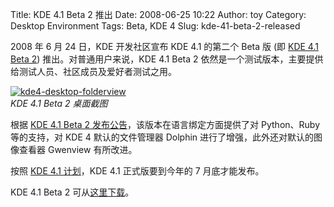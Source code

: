 Title: KDE 4.1 Beta 2 推出
Date: 2008-06-25 10:22
Author: toy
Category: Desktop Environment
Tags: Beta, KDE 4
Slug: kde-41-beta-2-released

2008 年 6 月 24 日，KDE 开发社区宣布 KDE 4.1 的第二个 Beta 版 (即 [KDE
4.1 Beta 2](http://www.kde.org/announcements/announce-4.1-beta2.php))
推出。对普通用户来说，KDE 4.1 Beta 2
依然是一个测试版本，主要提供给测试人员、社区成员及爱好者测试之用。

[![kde4-desktop-folderview](http://i.linuxtoy.org/i/2008/06/kde4-desktop-folderview-thumb.png)](http://i.linuxtoy.org/i/2008/06/kde4-desktop-folderview.png)  
*KDE 4.1 Beta 2 桌面截图*

根据 [KDE 4.1 Beta 2
发布公告](http://www.kde.org/announcements/announce-4.1-beta2.php)，该版本在语言绑定方面提供了对
Python、Ruby 等的支持，对 KDE 4 默认的文件管理器 Dolphin
进行了增强，此外还对默认的图像查看器 Gwenview 有所改进。

按照 [KDE 4.1
计划](http://linuxtoy.org/archives/kde-41-feature-plan-and-release-schedule.html)，KDE
4.1 正式版要到今年的 7 月底才能发布。

KDE 4.1 Beta 2 可从[这里下载](http://www.kde.org/info/4.0.83.php)。
